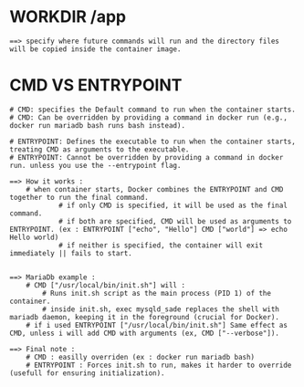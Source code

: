 # WORKDIR /app
	==> specify where future commands will run and the directory files will be copied inside the container image.

# CMD VS ENTRYPOINT
	# CMD: specifies the Default command to run when the container starts.
	# CMD: Can be overridden by providing a command in docker run (e.g., docker run mariadb bash runs bash instead).

	# ENTRYPOINT: Defines the executable to run when the container starts, treating CMD as arguments to the executable.
	# ENTRYPOINT: Cannot be overridden by providing a command in docker run. unless you use the --entrypoint flag.

	==> How it works :
	    # when container starts, Docker combines the ENTRYPOINT and CMD together to run the final command.
				# if only CMD is specified, it will be used as the final command.
				# if both are specified, CMD will be used as arguments to ENTRYPOINT. (ex : ENTRYPOINT ["echo", "Hello"] CMD ["world"] => echo Hello world)
				# if neither is specified, the container will exit immediately || fails to start.


	==> MariaDb example :
		# CMD ["/usr/local/bin/init.sh"] will :
			# Runs init.sh script as the main process (PID 1) of the container.
			# inside init.sh, exec mysqld_sade replaces the shell with mariadb daemon, keeping it in the foreground (crucial for Docker).
		# if i used ENTRYPOINT ["/usr/local/bin/init.sh"] Same effect as CMD, unless i will add CMD with arguments (ex, CMD ["--verbose"]).

	==> Final note :
		# CMD : easilly overriden (ex : docker run mariadb bash)
		# ENTRYPOINT : Forces init.sh to run, makes it harder to override (usefull for ensuring initialization).

		